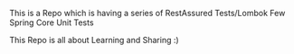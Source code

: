 This is a Repo which is having a series of RestAssured Tests/Lombok
Few Spring Core Unit Tests 

This Repo is all about Learning and Sharing :)

